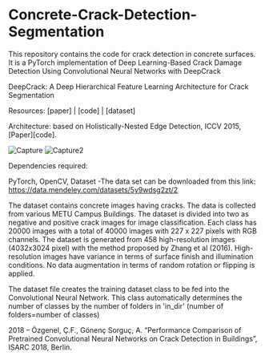 # Concrete-Crack-Detection-Segmentation

This repository contains the code for crack detection in concrete surfaces. It is a PyTorch implementation of Deep Learning-Based Crack Damage Detection Using Convolutional Neural Networks with DeepCrack

DeepCrack: A Deep Hierarchical Feature Learning Architecture for Crack Segmentation

Resources: [paper] | [code] | [dataset]

Architecture: based on Holistically-Nested Edge Detection, ICCV 2015, [Paper][code].



![Capture](https://user-images.githubusercontent.com/46296774/103016160-edd0b180-4541-11eb-8cfe-3c7680569eb9.PNG)
![Capture2](https://user-images.githubusercontent.com/46296774/103016173-f4f7bf80-4541-11eb-9bb5-933dcd725d9b.PNG)

Dependencies required:

PyTorch,
OpenCV,
Dataset -The data set can be downloaded from this link: https://data.mendeley.com/datasets/5y9wdsg2zt/2

The dataset contains concrete images having cracks. The data is collected from various METU Campus Buildings.
The dataset is divided into two as negative and positive crack images for image classification. 
Each class has 20000 images with a total of 40000 images with 227 x 227 pixels with RGB channels. 
The dataset is generated from 458 high-resolution images (4032x3024 pixel) with the method proposed by Zhang et al (2016). 
High-resolution images have variance in terms of surface finish and illumination conditions. 
No data augmentation in terms of random rotation or flipping is applied. 

The dataset file creates the training dataset class to be fed into the Convolutional Neural Network. This class automatically determines the number of classes by the number of folders in 'in_dir' (number of folders=number of classes)

2018 – Özgenel, Ç.F., Gönenç Sorguç, A. “Performance Comparison of Pretrained Convolutional Neural Networks on Crack Detection in Buildings”, ISARC 2018, Berlin.
